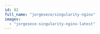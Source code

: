 ```yaml
---
id: 82
full_name: "jorgesece/singularity-nginx"
images: 
  - "jorgesece-singularity-nginx-latest"
---
```

